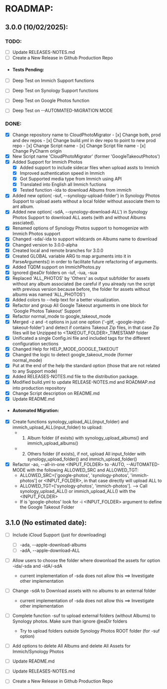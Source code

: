 # ROADMAP:

## 3.0.0 (10/02/2025):
### TODO:
- [ ] Update RELEASES-NOTES.md
- [ ] Create a New Release in Github Production Repo

- #### Tests Pending:
- [ ] Deep Test on Immich Support functions
- [ ] Deep Test on Synology Support functions
- [ ] Deep Test on Google Photos function
- [ ] Deep Test on --AUTOMATED-MiGRATION MODE


### DONE:
- [x] Change repository name to CloudPhotoMigrator
      - [x] Change both, prod and dev repos
      - [x] Change build.yml in dev repo to point to new prod repo
      - [x] Change Script name
      - [x] Change Script file name
      - [x] Change PyCharm origin
- [x] New Script name 'CloudPhotoMigrator' (former 'GoogleTakeoutPhotos')
- [x] Added Support for Immich Photos
    - [x] Added support to include sidecar files when upload assts to Immich
    - [x] Improved authentication speed in Immich
    - [x] Got Supported media type from Immich using API
    - [x] Translated into English all Immich fuctions
    - [x] Tested function -ida to download Albums from immich
- [x] Added new option( -suf, --synology-upload-folder') in Synology Photos Support to upload asets without a local folder without associate them to ant album. 
- [x] Added new option( -sdA, --synology-download-ALL') in Synology Photos Support to download ALL asets (with and without Albums assciated). 
- [x] Renamed options of Synology Photos support to homogenize with Immich Photos support
- [x] Changed -sda/-ida to support wildcards on Albums name to download
- [x] Changed version to 3.0.0-alpha
- [x] Created local and remote branches for 3.0.0
- [x] Created GLOBAL variable ARG to map arguments into it in ParseArguments() in order to facilitate future refactoring of arguments.
- [x] Added TQDM support on ImmichPhotos.py
- [x] Ignored @eaDir folders on -iuf, -iua, -sua
- [x] Replaced 'ALL_PHOTOS' by 'Others' as output subfolder for assets without any album associated (be careful if you already run the script with previous version because before, the folder for assets without albums was named 'ALL_PHOTOS')
- [x] Added colors to --help text for a better visualization.
- [x] Refactor and group All Google Takeout arguments in one block for 'Google Photos Takeout' Support
- [X] Refactor normal_mode to google_takeout_mode
- [x] Merged -z and -t options in just one option ('-gitf, -google-input-takeout-folder') and detect if contains Takeout Zip files, in that case Zip files will be Unzipped to <TAKEOUT_FOLDER>_TIMESTAMP folder
- [x] Unificated a single Config.ini file and included tags for the different configuration sections
- [x] Changed Help for HELP_MODE_GOOGLE_TAKEOUT
- [x] Changed the logic to detect google_takeout_mode (former normal_mode)
- [x] Put at the end of the help the standard option (those that are not related to any Support mode)
- [x] Added RELEASES-NOTES.md file to the distribution package.
- [x] Modified build.yml to update RELEASE-NOTES.md and ROADMAP.md into production repository
- [x] Change Script description on README.md
- [x] Update README.md
- #### Automated Migration:
- [x] Create functions synology_upload_ALL(input_folder) and immich_upload_ALL(input_folder) to upload:
    - 1. Album folder (if exists) with synology_upload_albums() and immich_upload_albums()
    - 2. Others folder (if exists), if not, upload All input_folder with synology_upload_folder() and immich_upload_folder()
- [x] Refactor -ao, --all-in-one <INPUT_FOLDER> to -AUTO, --AUTOMATED-MODE <SRC> <TGT> with the following ALLOWED_SRC and ALLOWED_TGT:
    - ALLOWED_SRC=['google-photos', 'synology-photos', 'immich-photos'] or <INPUT_FOLDER>, in that case directly will upload ALL to <TGT>  
    - ALLOWED_TGT=['synology-photos', 'immich-photos']. --> Call synology_upload_ALL() or immich_upload_ALL() with the <INPUT_FOLDER>  
    - If is 'google-photos' look for -i <INPUT_FOLDER> argument to define the Google Takeout Folder


## 3.1.0 (No estimated date):
- [ ] Include iCloud Support (just for downloading)
    - [ ] -ada, --apple-download-albums
    - [ ] -adA, --apple-download-ALL
- [ ] Allow users to choose the folder where dowonload the assets for option -ida/-sda and -idA/-sdA 
  - current implementation of -sda does not allow this ==> Investigate other implementation
- [ ] Change -sdA to Download assets with no albums to an external folder
  - current implementation of -sda does not allow this ==> Investigate other implementation
- [ ] Complete function -suf to upload external folders (without Albums) to Synology photos. Make sure than ignore @eaDir folders
  - Try to upload folders outside Synology Photos ROOT folder (for -suf option)
- [ ] Add options to delete All Albums and delete All Assets for Immich/Synology Photos
- [ ] Update README.md
- [ ] Update RELEASES-NOTES.md
- [ ] Create a New Release in Github Production Repo



